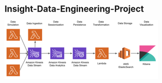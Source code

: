 # Insight-Data-Engineering-Project

<img src="https://github.com/AddyZhang/Insight-Data-Engineering-Project/blob/master/myimage/system_design_1.png">
